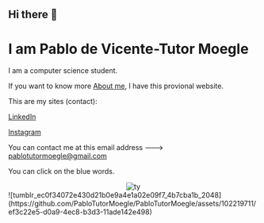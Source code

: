 ## Hi there 👋

# I am Pablo de Vicente-Tutor Moegle

I am a computer science student.

If you want to know more [About me](https://pablotutormoegle.github.io/aboutMe), I have this provional website.

This are my sites (contact):

[LinkedIn](https://www.linkedin.com/in/pablo-tutor-moegle/)

[Instagram](https://www.instagram.com/pablo_dev_tutor/)

You can contact me at this email address ---> pablotutormoegle@gmail.com

You can click on the blue words.

<div align="center"> 
<img href="https://github.com/PabloTutorMoegle/PabloTutorMoegle/assets/102219711/ef3c22e5-d0a9-4ec8-b3d3-11ade142e498" alt="ty" widht="500" />
</div>
![tumblr_ec0f34072e430d21b0e9a4e1a02e09f7_4b7cba1b_2048](https://github.com/PabloTutorMoegle/PabloTutorMoegle/assets/102219711/ef3c22e5-d0a9-4ec8-b3d3-11ade142e498)
